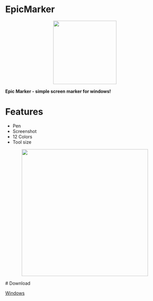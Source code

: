 # EpicMarker
<p align="center">
<img src="https://github.com/era7im/EpicMarker/blob/main/EpicMarker/Images/logo.png" width="200" > 

</p>

**Epic Marker - simple screen marker for windows!**  


# Features  
* Pen   
* Screenshot    
* 12 Colors   
* Tool size   
<p align="center">
<img src="https://github.com/era7im/EpicMarker/blob/main/Demo.gif" width="400">
</p>
# Download  

<a href="https://github.com/era7im/EpicMarker/releases/download/v1.0/EpicMarker.Installer.msi" rel="nofollow">Windows</a>
